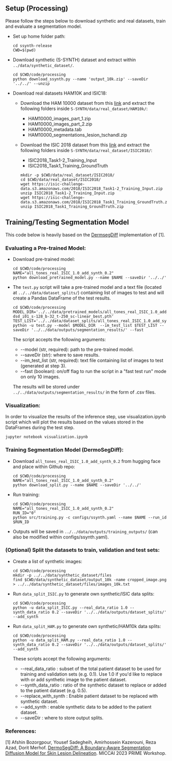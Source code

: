 ## Setup (Processing)
Please follow the steps below to download synthetic and real datasets, train and evaluate a segmentation
model. 

- Set up home folder path:
   ```
   cd ssynth-release
   CWD=$(pwd)
   ```

- Download synthetic (S-SYNTH) dataset and extract within `../data/synthetic_dataset/`.
  ```
  cd $CWD/code/processing
  python download_ssynth.py --name 'output_10k.zip' --saveDir '../../' --unzip
  ```

- Download real datasets HAM10K and ISIC18:

   - Download the HAM 10000 dataset from this [link](https://dataverse.harvard.edu/dataset.xhtml?persistentId=doi:10.7910/DVN/DBW86T) and extract the following folders inside `S-SYNTH/data/real_dataset/HAM10k/`:
     * HAM10000_images_part_1.zip
     * HAM10000_images_part_2.zip
     * HAM10000_metadata.tab
     * HAM10000_segmentations_lesion_tschandl.zip
 
   - Download the ISIC 2018 dataset from this [link](https://challenge.isic-archive.com/data/) and extract the following folders inside `S-SYNTH/data/real_dataset/ISIC2018/`:
      * ISIC2018_Task1-2_Training_Input
      * ISIC2018_Task1_Training_GroundTruth
      ```
      mkdir -p $CWD/data/real_dataset/ISIC2018/
      cd $CWD/data/real_dataset/ISIC2018/
      wget https://isic-challenge-data.s3.amazonaws.com/2018/ISIC2018_Task1-2_Training_Input.zip
      unzip ISIC2018_Task1-2_Training_Input.zip
      wget https://isic-challenge-data.s3.amazonaws.com/2018/ISIC2018_Task1_Training_GroundTruth.zip
      unzip ISIC2018_Task1_Training_GroundTruth.zip
      ```

## Training/Testing Segmentation Model
This code below is heavily based on the [DermsegDiff](https://github.com/xmindflow/DermoSegDiff) implementation of [1].

### Evaluating a Pre-trained Model:

- Download pre-trained model:
   ```
   cd $CWD/code/processing
   NAME="all_tones_real_ISIC_1.0_add_synth_0.2"
   python download_pretrained_model.py --name $NAME --saveDir '../../'
   ```

- The `test.py` script will take a pre-trained model and a text file (located at `../../data/dataset_splits/`) containing list of images to test and will create a Pandas DataFrame of the test results.  
      
   ```
   cd $CWD/code/processing
   MODEL_DIR='../../data/pretrained_models/all_tones_real_ISIC_1.0_add_synth_0.2/00/dsd_i01/n-dsd_i01_s-128_b-32_t-250_sc-linear_best.pth'
   TEST_LIST='../../data/dataset_splits/all_tones_real_ISIC_1.0_add_synth_0.2/test_images.txt'
   python -u test.py --model $MODEL_DIR  --im_test_list $TEST_LIST --saveDir '../../data/outputs/segmentation_results/' --fast
   ```

  The script accepts the following arguments:
  
     - --model (str, required): path to the pre-trained model.
     - --saveDir (str): where to save results.
     - --im_test_list (str, required): text file containing list of images to test (generated at step 3).
     - --fast (boolean): on/off flag to run the script in a "fast test run" mode on only 10 images.

    The results will be stored under `../../data/outputs/segmentation_results/` in the form of .csv files.

### Visualization:

In order to visualize the results of the inference step, use visualization.ipynb script which will plot the results based on the values stored in the DataFrames during the test step.

```
jupyter notebook visualization.ipynb
```

### Training Segmentation Model (DermoSegDiff):
- Download ```all_tones_real_ISIC_1.0_add_synth_0.2``` from hugging face and place within Github repo:
    ```
    cd $CWD/code/processing
    NAME="all_tones_real_ISIC_1.0_add_synth_0.2"
    python download_split.py --name $NAME --saveDir '../../'
    ```

- Run training: 
    ```
    cd $CWD/code/processing
    NAME="all_tones_real_ISIC_1.0_add_synth_0.2"
    RUN_ID="0"
    python src/training.py -c configs/ssynth.yaml --name $NAME --run_id $RUN_ID
    ```

- Outputs will be saved in ```../../data/outputs/training_outputs/``` (can also be modified within configs/ssynth.yaml).


### (Optional) Split the datasets to train, validation and test sets:
   - Create a list of synthetic images:
     
       ```
       cd $CWD/code/processing
       mkdir -p ../../data/synthetic_dataset/files
       find $CWD/data/synthetic_dataset/output_10k -name cropped_image.png > ../../data/synthetic_dataset/files/images_10k.txt
       ```

   - Run `data_split_ISIC.py` to generate own synthetic/ISIC data splits:
     
      ```
      cd $CWD/code/processing
      python -u data_split_ISIC.py --real_data_ratio 1.0 --synth_data_ratio 0.2 --saveDir '../../data/outputs/dataset_splits/' --add_synth 
      ```

   - Run `data_split_HAM.py` to generate own synthetic/HAM10k data splits:
     
      ```
      cd $CWD/code/processing
      python -u data_split_HAM.py --real_data_ratio 1.0 --synth_data_ratio 0.2 --saveDir '../../data/outputs/dataset_splits/' --add_synth
      ```
      
      These scripts accept the following arguments:
        - --real_data_ratio : subset of the total patient dataset to be used for training and validation sets (e.g. 0.1). Use 1.0 if you'd like to replace with or add synthetic image to the patient dataset.
        - --synth_data_ratio : ratio of the synthetic dataset to replace or added to the patient dataset (e.g. 0.5).
        - --replace_with_synth : Enable patient dataset to be replaced with synthetic dataset.
        - --add_synth : enable synthetic data to be added to the patient dataset. 
        - --saveDir : where to store output splits.

### References: 
[1] Afshin Bozorgpour, Yousef Sadegheih, Amirhossein Kazerouni, Reza Azad, Dorit Merhof. [DermoSegDiff: A Boundary-Aware Segmentation Diffusion Model for Skin Lesion Delineation](https://github.com/xmindflow/DermoSegDiff). MICCAI 2023 PRIME Workshop.
  
